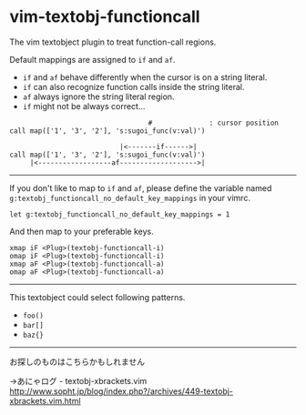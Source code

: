 vim-textobj-functioncall
========================

The vim textobject plugin to treat function-call regions.

Default mappings are assigned to `if` and `af`.

* `if` and `af` behave differently when the cursor is on a string literal.
* `if` can also recognize function calls inside the string literal.
* `af` always ignore the string literal region.
* `if` might not be always correct...


```vim
                                  #              : cursor position
call map(['1', '3', '2'], 's:sugoi_func(v:val)')

                           |<-------if------>|
call map(['1', '3', '2'], 's:sugoi_func(v:val)')
     |<------------------af------------------->|
```

---

If you don't like to map to `if` and `af`, please define the variable named `g:textobj_functioncall_no_default_key_mappings` in your vimrc.
```vim
let g:textobj_functioncall_no_default_key_mappings = 1
```

And then map to your preferable keys.
```vim
xmap iF <Plug>(textobj-functioncall-i)
omap iF <Plug>(textobj-functioncall-i)
xmap aF <Plug>(textobj-functioncall-a)
omap aF <Plug>(textobj-functioncall-a)
```

---

This textobject could select following patterns.
* `foo()`
* `bar[]`
* `baz{}`

---

お探しのものはこちらかもしれません

→あにゃログ - textobj-xbrackets.vim
http://www.sopht.jp/blog/index.php?/archives/449-textobj-xbrackets.vim.html
